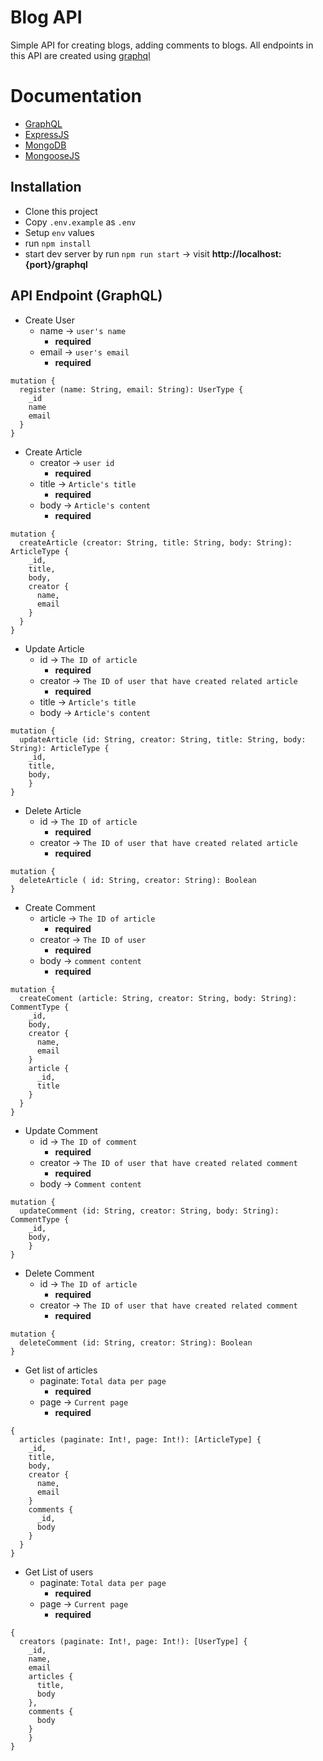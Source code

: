 # Blog API

Simple API for creating blogs, adding comments to blogs. All endpoints in this API are created using [graphql](https://graphql.org/)

# Documentation

- [GraphQL](https://graphql.org/learn)
- [ExpressJS](https://expressjs.com/)
- [MongoDB](https://docs.mongodb.com/)
- [MongooseJS](https://mongoosejs.com/docs/guide.html)

## Installation

- Clone this project
- Copy `.env.example` as `.env`
- Setup `env` values
- run `npm install`
- start dev server by run `npm run start` -> visit **http://localhost:{port}/graphql**

## API Endpoint (GraphQL)

- Create User
  - name -> `user's name`
    - **required**
  - email -> `user's email`
    - **required**

```
mutation {
  register (name: String, email: String): UserType {
    _id
    name
    email
  }
}
```

- Create Article
  - creator -> `user id`
    - **required**
  - title -> `Article's title`
    - **required**
  - body -> `Article's content`
    - **required**

```
mutation {
  createArticle (creator: String, title: String, body: String): ArticleType {
    _id,
    title,
    body,
    creator {
      name,
      email
    }
  }
}
```

- Update Article
  - id -> `The ID of article`
    - **required**
  - creator -> `The ID of user that have created related article`
    - **required**
  - title -> `Article's title`
  - body -> `Article's content`

```
mutation {
  updateArticle (id: String, creator: String, title: String, body: String): ArticleType {
    _id,
    title,
    body,
 	}
}
```

- Delete Article
  - id -> `The ID of article`
    - **required**
  - creator -> `The ID of user that have created related article`
    - **required**

```
mutation {
  deleteArticle ( id: String, creator: String): Boolean
}
```

- Create Comment
  - article -> `The ID of article`
    - **required**
  - creator -> `The ID of user`
    - **required**
  - body -> `comment content`
    - **required**

```
mutation {
  createComent (article: String, creator: String, body: String): CommentType {
  	_id,
    body,
    creator {
      name,
      email
    }
    article {
      _id,
      title
    }
  } 
}
```

- Update Comment
  - id -> `The ID of comment`
    - **required**
  - creator -> `The ID of user that have created related comment`
    - **required**
  - body -> `Comment content`

```
mutation {
  updateComment (id: String, creator: String, body: String): CommentType {
    _id,
    body,
 	}
}
```

- Delete Comment
  - id -> `The ID of article`
    - **required**
  - creator -> `The ID of user that have created related comment`
    - **required**

```
mutation {
  deleteComment (id: String, creator: String): Boolean
}
```

- Get list of articles
  - paginate: `Total data per page`
    - **required**
  - page -> `Current page`
    - **required**

```
{
  articles (paginate: Int!, page: Int!): [ArticleType] {
    _id,
    title,
    body,
    creator {
      name,
      email
    }
    comments {
      _id,
      body
    }
  }
}
```

- Get List of users
  - paginate: `Total data per page`
    - **required**
  - page -> `Current page`
    - **required**

```
{
  creators (paginate: Int!, page: Int!): [UserType] {
    _id,
    name,
    email
    articles {
      title,
      body
    },
    comments {
      body
    }
	}
}
```
